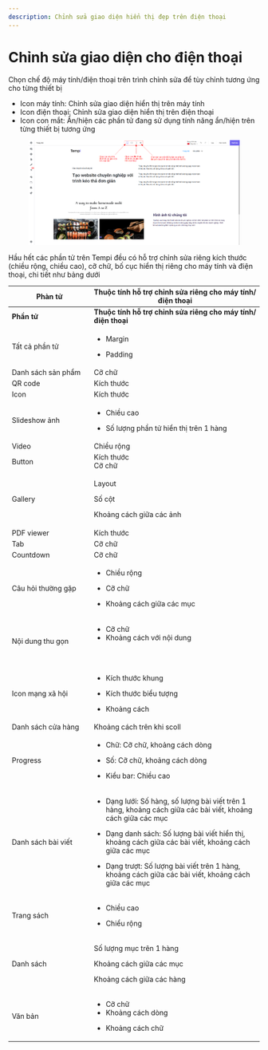 ```yaml
---
description: Chỉnh sửa giao diện hiển thị đẹp trên điện thoại
---
```


# Chỉnh sửa giao diện cho điện thoại

Chọn chế độ máy tính/điện thoại trên trình chỉnh sửa để tùy chỉnh tương ứng cho từng thiết bị

* Icon máy tính: Chỉnh sửa giao diện hiển thị trên máy tính
* Icon điện thoại: Chỉnh sửa giao diện hiển thị trên điện thoại
* Icon con mắt: Ẩn/hiện các phần tử đang sử dụng tính năng ẩn/hiện trên từng thiết bị tương ứng

<figure><img src="../.gitbook/assets/image.png" alt=""><figcaption></figcaption></figure>

Hầu hết các phần tử trên Tempi đều có hỗ trợ chỉnh sửa riêng kích thước (chiều rộng, chiều cao), cỡ chữ, bố cục hiển thị riêng cho máy tính và điện thoại, chi tiết như bảng dưới

<table data-header-hidden><thead><tr><th width="183">Phàn tử</th><th width="433">Thuộc tính hỗ trợ chỉnh sửa riêng cho máy tính/điện thoại</th></tr></thead><tbody><tr><td><strong>Phần tử</strong></td><td><strong>Thuộc tính hỗ trợ chỉnh sửa riêng cho máy tính/điện thoại</strong></td></tr><tr><td>Tất cả phần tử</td><td><p></p><ul><li>Margin</li></ul><ul><li>Padding</li></ul></td></tr><tr><td>Danh sách sản phẩm</td><td>Cỡ chữ</td></tr><tr><td>QR code</td><td>Kích thước</td></tr><tr><td>Icon</td><td>Kích thước<br></td></tr><tr><td>Slideshow ảnh</td><td><p></p><ul><li>Chiều cao</li></ul><ul><li>Số lượng phần tử hiển thị trên 1 hàng</li></ul></td></tr><tr><td>Video</td><td>Chiều rộng</td></tr><tr><td>Button</td><td>Kích thước<br>Cỡ chữ</td></tr><tr><td>Gallery</td><td><p>Layout</p><p>Số cột</p><p>Khoảng cách giữa các ảnh</p></td></tr><tr><td>PDF viewer</td><td>Kích thước<br></td></tr><tr><td>Tab</td><td>Cỡ chữ</td></tr><tr><td>Countdown</td><td>Cỡ chữ</td></tr><tr><td>Câu hỏi thường gặp</td><td><p></p><ul><li>Chiều rộng</li></ul><ul><li>Cỡ chữ</li></ul><ul><li>Khoảng cách giữa các mục</li></ul></td></tr><tr><td>Nội dung thu gọn</td><td><ul><li>Cỡ chữ</li><li>Khoảng cách với nội dung</li></ul><p><br></p></td></tr><tr><td>Icon mạng xã hội</td><td><p></p><ul><li>Kích thước khung</li></ul><ul><li>Kích thước biểu tượng</li></ul><ul><li>Khoảng cách</li></ul></td></tr><tr><td>Danh sách cửa hàng</td><td>Khoảng cách trên khi scoll</td></tr><tr><td>Progress</td><td><p></p><ul><li>Chữ: Cỡ chữ, khoảng cách dòng</li></ul><ul><li>Số: Cỡ chữ, khoảng cách dòng</li></ul><ul><li>Kiểu bar: Chiều cao</li></ul></td></tr><tr><td>Danh sách bài viết</td><td><p></p><ul><li>Dạng lưới: Số hàng, số lượng bài viết trên 1 hàng, khoảng cách giữa các bài viết, khoảng cách giữa các mục</li></ul><ul><li>Dạng danh sách: Số lượng bài viết hiển thị, khoảng cách giữa các bài viết, khoảng cách giữa các mục</li></ul><ul><li>Dạng trượt: Số lượng bài viết trên 1 hàng, khoảng cách giữa các bài viết, khoảng cách giữa các mục</li></ul></td></tr><tr><td>Trang sách</td><td><ul><li>Chiều cao</li></ul><ul><li>Chiểu rộng<br></li></ul></td></tr><tr><td>Danh sách</td><td><p>Số lượng mục trên 1 hàng</p><p>Khoảng cách giữa các mục</p><p>Khoảng cách giữa các hàng</p></td></tr><tr><td>Văn bản</td><td><p></p><ul><li>Cỡ chữ</li><li>Khoảng cách dòng</li></ul><ul><li>Khoảng cách chữ</li></ul></td></tr></tbody></table>
